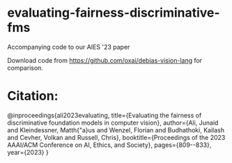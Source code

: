 # evaluating-fairness-discriminative-fms
Accompanying code to our AIES '23 paper

Download code from https://github.com/oxai/debias-vision-lang for comparison. 

# Citation:

@inproceedings{ali2023evaluating,
  title={Evaluating the fairness of discriminative foundation models in computer vision},
  author={Ali, Junaid and Kleindessner, Matth{\"a}us and Wenzel, Florian and Budhathoki, Kailash and Cevher, Volkan and Russell, Chris},
  booktitle={Proceedings of the 2023 AAAI/ACM Conference on AI, Ethics, and Society},
  pages={809--833},
  year={2023}
}
